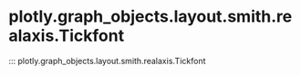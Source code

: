 # plotly.graph_objects.layout.smith.realaxis.Tickfont

::: plotly.graph_objects.layout.smith.realaxis.Tickfont
